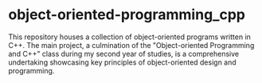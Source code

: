 # object-oriented-programming_cpp
This repository houses a collection of object-oriented programs written in C++. The main project, a culmination of the "Object-oriented Programming and C++" class during my second year of studies, is a comprehensive undertaking showcasing key principles of object-oriented design and programming.
